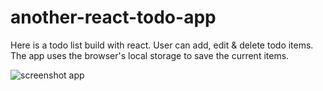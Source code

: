 # another-react-todo-app

Here is a todo list build with react. User can add, edit & delete todo items. The app uses the browser's local storage to save the current items.

![screenshot app](https://github.com/d3ga/another-react-todo-app/blob/master/images/todo-react-screenshot.png "screenshot app")
